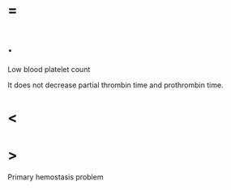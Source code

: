 # =

# .

Low blood platelet count

It does not decrease partial thrombin time and prothrombin time.

# <

# >

Primary hemostasis problem
